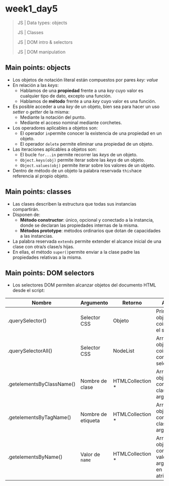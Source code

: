 # week1_day5

> JS | Data types: objects
>
> JS | Classes
>
> JS | DOM intro & selectors
>
> JS | DOM manipulation


## Main points: objects

- Los objetos de notación literal están compuestos por pares _key: value_
- En relación a las _keys_:
  - Hablamos de una **propiedad** frente a una _key_ cuyo valor es cualquier tipo de dato, excepto una función.
  - Hablamos de **método** frente a una _key_ cuyo valor es una función.
- Es posible acceder a una _key_ de un objeto, bien sea para hacer un uso _setter_ o _getter_ de la misma:
  - Mediante la notación del punto.
  - Mediante el acceso nominal mediante corchetes.
- Los operadores aplicables a objetos son:
  - El operador `in`permite conocer la existencia de una propiedad en un objeto.
  - El operador `delete` permite eliminar una propiedad de un objeto.
- Las iteraciones aplicables a objetos son:
  - El bucle `for...in` permite recorrer las _keys_ de un objeto.
  - `Object.keys(obj)` permite iterar sobre las _keys_ de un objeto.
  - `Object.values(obj)` permite iterar sobre los valores de un objeto.
 - Dentro de método de un objeto la palabra reservada `this`hace referencia al propio objeto.
 
 ## Main points: classes
 
- Las clases describen la estructura que todas sus instancias compartirán.
- Disponen de:
  - **Método constructor**: único, opcional y conectado a la instancia, donde se declaran las propiedades internas de la misma.
  - **Métodos prototype**: métodos ordinarios que dotan de capacidades a las instancias.
- La palabra reservada `extends` permite extender el alcance inicial de una clase con otra/s clase/s hijas.
- En ellas, el método `super()`permite enviar a la clase padre las propiedades relativas a la misma.

 ## Main points: DOM selectors
 
 - Los selectores DOM permiten alcanzar objetos del documento HTML desde el script:
 
 

| Nombre | Argumento | Retorno | Alcance |
| ------------- | ------------- | ------------- | ------------- |
| .querySelector() | Selector CSS | Objeto | Primer objeto que coincida con el selector |
| .querySelectorAll() | Selector CSS | NodeList | Array de objetos que coincidan con el selector |
| .getelementsByClassName() | Nombre de clase | HTMLCollection * | Array de objetos que contengan la clase argumentada |
| .getelementsByTagName() | Nombre de etiqueta | HTMLCollection * | Array de objetos que contengan la clase argumentada |
| .getelementsByName() | Valor de `name` | HTMLCollection * | Array de objetos que contengan el valor argumentado en su atributo `name` |
